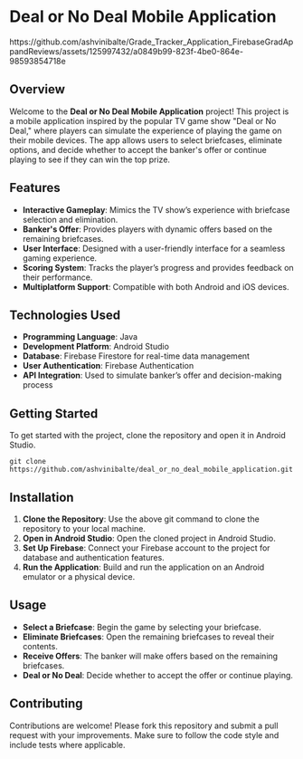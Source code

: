 <h1>Deal or No Deal Mobile Application</h1>
https://github.com/ashvinibalte/Grade_Tracker_Application_FirebaseGradAppandReviews/assets/125997432/a0849b99-823f-4be0-864e-98593854718e

<h2>Overview</h2>
<p>Welcome to the <b>Deal or No Deal Mobile Application</b> project! This project is a mobile application inspired by the popular TV game show "Deal or No Deal," where players can simulate the experience of playing the game on their mobile devices. The app allows users to select briefcases, eliminate options, and decide whether to accept the banker's offer or continue playing to see if they can win the top prize.</p>

<h2>Features</h2>
<ul>
  <li><b>Interactive Gameplay</b>: Mimics the TV show’s experience with briefcase selection and elimination.</li>
  <li><b>Banker's Offer</b>: Provides players with dynamic offers based on the remaining briefcases.</li>
  <li><b>User Interface</b>: Designed with a user-friendly interface for a seamless gaming experience.</li>
  <li><b>Scoring System</b>: Tracks the player’s progress and provides feedback on their performance.</li>
  <li><b>Multiplatform Support</b>: Compatible with both Android and iOS devices.</li>
</ul>

<h2>Technologies Used</h2>
<ul>
  <li><b>Programming Language</b>: Java</li>
  <li><b>Development Platform</b>: Android Studio</li>
  <li><b>Database</b>: Firebase Firestore for real-time data management</li>
  <li><b>User Authentication</b>: Firebase Authentication</li>
  <li><b>API Integration</b>: Used to simulate banker’s offer and decision-making process</li>
</ul>

<h2>Getting Started</h2>
<p>To get started with the project, clone the repository and open it in Android Studio.</p>

<pre><code>git clone https://github.com/ashvinibalte/deal_or_no_deal_mobile_application.git</code></pre>

<h2>Installation</h2>
<ol>
  <li><b>Clone the Repository</b>: Use the above git command to clone the repository to your local machine.</li>
  <li><b>Open in Android Studio</b>: Open the cloned project in Android Studio.</li>
  <li><b>Set Up Firebase</b>: Connect your Firebase account to the project for database and authentication features.</li>
  <li><b>Run the Application</b>: Build and run the application on an Android emulator or a physical device.</li>
</ol>

<h2>Usage</h2>
<ul>
  <li><b>Select a Briefcase</b>: Begin the game by selecting your briefcase.</li>
  <li><b>Eliminate Briefcases</b>: Open the remaining briefcases to reveal their contents.</li>
  <li><b>Receive Offers</b>: The banker will make offers based on the remaining briefcases.</li>
  <li><b>Deal or No Deal</b>: Decide whether to accept the offer or continue playing.</li>
</ul>

<h2>Contributing</h2>
<p>Contributions are welcome! Please fork this repository and submit a pull request with your improvements. Make sure to follow the code style and include tests where applicable.</p>


